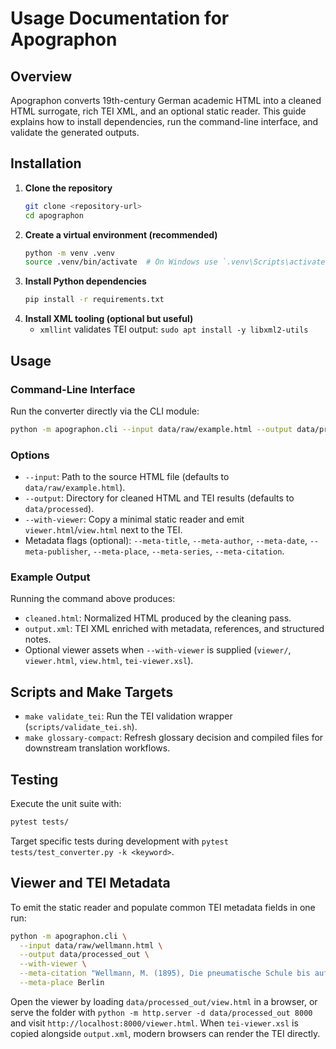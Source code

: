 # Usage Documentation for Apographon

## Overview
Apographon converts 19th-century German academic HTML into a cleaned HTML surrogate, rich TEI XML, and an optional static reader. This guide explains how to install dependencies, run the command-line interface, and validate the generated outputs.

## Installation
1. **Clone the repository**
   ```bash
   git clone <repository-url>
   cd apographon
   ```
2. **Create a virtual environment (recommended)**
   ```bash
   python -m venv .venv
   source .venv/bin/activate  # On Windows use `.venv\Scripts\activate`
   ```
3. **Install Python dependencies**
   ```bash
   pip install -r requirements.txt
   ```
4. **Install XML tooling (optional but useful)**
   - `xmllint` validates TEI output: `sudo apt install -y libxml2-utils`

## Usage
### Command-Line Interface
Run the converter directly via the CLI module:
```bash
python -m apographon.cli --input data/raw/example.html --output data/processed
```
### Options
- `--input`: Path to the source HTML file (defaults to `data/raw/example.html`).
- `--output`: Directory for cleaned HTML and TEI results (defaults to `data/processed`).
- `--with-viewer`: Copy a minimal static reader and emit `viewer.html`/`view.html` next to the TEI.
- Metadata flags (optional): `--meta-title`, `--meta-author`, `--meta-date`, `--meta-publisher`, `--meta-place`, `--meta-series`, `--meta-citation`.

### Example Output
Running the command above produces:
- `cleaned.html`: Normalized HTML produced by the cleaning pass.
- `output.xml`: TEI XML enriched with metadata, references, and structured notes.
- Optional viewer assets when `--with-viewer` is supplied (`viewer/`, `viewer.html`, `view.html`, `tei-viewer.xsl`).

## Scripts and Make Targets
- `make validate_tei`: Run the TEI validation wrapper (`scripts/validate_tei.sh`).
- `make glossary-compact`: Refresh glossary decision and compiled files for downstream translation workflows.

## Testing
Execute the unit suite with:
```bash
pytest tests/
```
Target specific tests during development with `pytest tests/test_converter.py -k <keyword>`.

## Viewer and TEI Metadata
To emit the static reader and populate common TEI metadata fields in one run:
```bash
python -m apographon.cli \
  --input data/raw/wellmann.html \
  --output data/processed_out \
  --with-viewer \
  --meta-citation "Wellmann, M. (1895), Die pneumatische Schule bis auf Archigenes, Philologische Untersuchungen, Weidmannsche Buchhandlung." \
  --meta-place Berlin
```
Open the viewer by loading `data/processed_out/view.html` in a browser, or serve the folder with `python -m http.server -d data/processed_out 8000` and visit `http://localhost:8000/viewer.html`. When `tei-viewer.xsl` is copied alongside `output.xml`, modern browsers can render the TEI directly.
